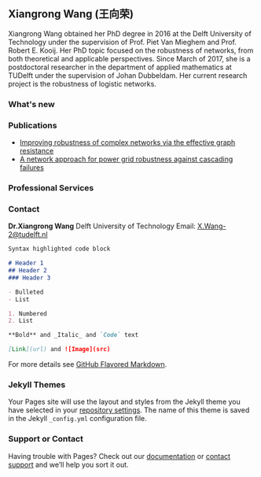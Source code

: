 ## Xiangrong Wang (王向荣)

Xiangrong Wang obtained her PhD degree in 2016 at the Delft University of Technology under the supervision of Prof. Piet Van Mieghem and Prof. Robert E. Kooij.  Her PhD topic focused on the robustness of networks,  from both theoretical and applicable perspectives. Since March of 2017, she is a postdoctoral researcher in the department of applied mathematics at TUDelft under the supervision of Johan Dubbeldam.  Her current research project is the robustness of logistic networks. 

### What's new

### Publications
- [Improving robustness of complex networks via the effective graph resistance](https://link.springer.com/article/10.1140/epjb/e2014-50276-0)
- [A network approach for power grid robustness against cascading failures](http://ieeexplore.ieee.org/abstract/document/7325231/)

### Professional Services

### Contact
**Dr.Xiangrong Wang** 
Delft University of Technology
Email: X.Wang-2@tudelft.nl

```markdown
Syntax highlighted code block

# Header 1
## Header 2
### Header 3

- Bulleted
- List

1. Numbered
2. List

**Bold** and _Italic_ and `Code` text

[Link](url) and ![Image](src)
```

For more details see [GitHub Flavored Markdown](https://guides.github.com/features/mastering-markdown/).

### Jekyll Themes

Your Pages site will use the layout and styles from the Jekyll theme you have selected in your [repository settings](https://github.com/xiangrongwang/xiangrongwang.github.io/settings). The name of this theme is saved in the Jekyll `_config.yml` configuration file.

### Support or Contact

Having trouble with Pages? Check out our [documentation](https://help.github.com/categories/github-pages-basics/) or [contact support](https://github.com/contact) and we’ll help you sort it out.
